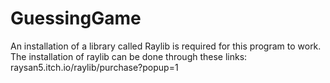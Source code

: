 # GuessingGame
An installation of a library called Raylib is required for this program to work. The installation of raylib can be done through these links:
raysan5.itch.io/raylib/purchase?popup=1

